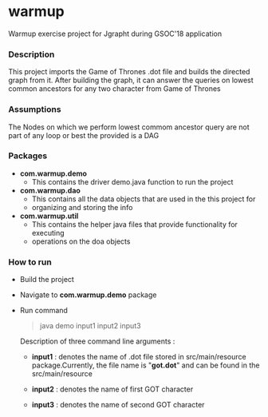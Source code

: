# warmup
Warmup exercise project for Jgrapht during GSOC'18 application

### Description

This project imports the Game of Thrones .dot file and builds the directed graph
from it. After building the graph, it can answer the queries on lowest common
ancestors for any two character from Game of Thrones

### Assumptions
The Nodes on which we perform lowest commom ancestor query are not part of any loop or best the provided is a DAG

### Packages

-  **com.warmup.demo**
   * This contains the driver demo.java function to run the project
-  **com.warmup.dao**
   * This contains all the data objects that are used in the this project for
   * organizing and storing the info
-  **com.warmup.util**
   * This contains the helper java files that provide functionality for executing
   * operations on the doa objects


### How to run

-  Build the project
-  Navigate to **com.warmup.demo** package
-  Run command
   > java demo input1 input2 input3

   Description of three command line arguments :

   - **input1** : denotes the name of .dot file stored in src/main/resource package.Currently, the file name is "**got.dot**" and can be found in the src/main/resource
   
   - **input2** : denotes the name of first GOT character
   
   - **input3** : denotes the name of second GOT character

